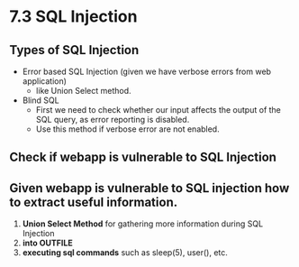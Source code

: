 # 7.3 SQL Injection

## Types of SQL Injection

* Error based SQL Injection \(given we have verbose errors from web application\)
  * like Union Select method.
* Blind SQL
  * First we need to check whether our input affects the output of the SQL query, as error reporting is disabled.
  * Use this method if verbose error are not enabled.

## Check if webapp is vulnerable to SQL Injection

## Given webapp is vulnerable to SQL injection how to extract useful information.

1. **Union Select Method** for gathering more information during SQL Injection
2. **into OUTFILE**
3. **executing sql commands** such as sleep\(5\), user\(\), etc.

